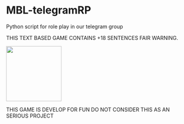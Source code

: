 # MBL-telegramRP
Python script for role play in our telegram group

THIS TEXT BASED GAME CONTAINS +18 SENTENCES FAIR WARNING. 

<img src="https://pegi.info/sites/default/files/inline-images/age-18-black%202_0.jpg" width= 150px heigth=150px >

THIS GAME IS DEVELOP FOR FUN DO NOT CONSIDER THIS AS AN SERIOUS PROJECT
